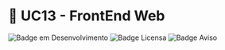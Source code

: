 <h1> 📗 UC13 - FrontEnd Web </h1>

![Badge em Desenvolvimento](http://img.shields.io/static/v1?label=STATUS&message=Completed&color=2E8B57&style=for-the-badge)
![Badge Licensa](https://img.shields.io/static/v1?label=REPO%20SIZE&message=348.3MB&color=EEDD82&style=for-the-badge)
![Badge Aviso](https://img.shields.io/static/v1?label=Count%20Commits&message=3&color=CD5C5C&style=for-the-badge)
